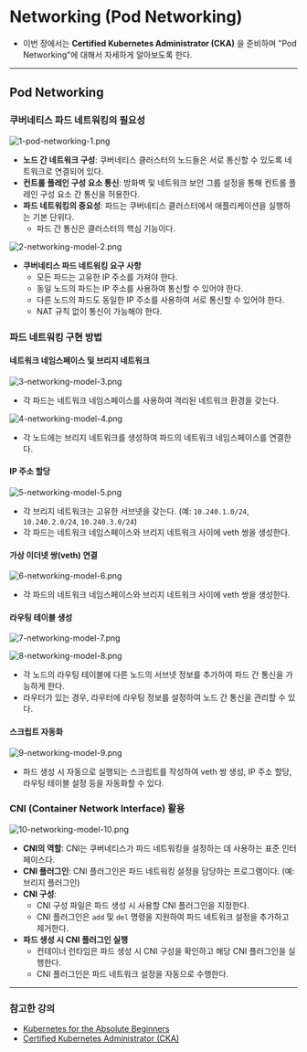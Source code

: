 # Networking (Pod Networking)

- 이번 장에서는 **Certified Kubernetes Administrator (CKA)** 을 준비하며 "Pod Networking"에 대해서 자세하게 알아보도록 한다.

---

## Pod Networking

### 쿠버네티스 파드 네트워킹의 필요성

![1-pod-networking-1.png](images%2F1-pod-networking-1.png)

- **노드 간 네트워크 구성**: 쿠버네티스 클러스터의 노드들은 서로 통신할 수 있도록 네트워크로 연결되어 있다.
- **컨트롤 플레인 구성 요소 통신**: 방화벽 및 네트워크 보안 그룹 설정을 통해 컨트롤 플레인 구성 요소 간 통신을 허용한다.
- **파드 네트워킹의 중요성**: 파드는 쿠버네티스 클러스터에서 애플리케이션을 실행하는 기본 단위다.
  - 파드 간 통신은 클러스터의 핵심 기능이다.

![2-networking-model-2.png](images%2F2-networking-model-2.png)

- **쿠버네티스 파드 네트워킹 요구 사항**
  - 모든 파드는 고유한 IP 주소를 가져야 한다.
  - 동일 노드의 파드는 IP 주소를 사용하여 통신할 수 있어야 한다.
  - 다른 노드의 파드도 동일한 IP 주소를 사용하여 서로 통신할 수 있어야 한다.
  - NAT 규칙 없이 통신이 가능해야 한다.

### 파드 네트워킹 구현 방법

#### 네트워크 네임스페이스 및 브리지 네트워크

![3-networking-model-3.png](images%2F3-networking-model-3.png)

- 각 파드는 네트워크 네임스페이스를 사용하여 격리된 네트워크 환경을 갖는다.

![4-networking-model-4.png](images%2F4-networking-model-4.png)

- 각 노드에는 브리지 네트워크를 생성하여 파드의 네트워크 네임스페이스를 연결한다.

#### IP 주소 할당

![5-networking-model-5.png](images%2F5-networking-model-5.png)

- 각 브리지 네트워크는 고유한 서브넷을 갖는다. (예: `10.240.1.0/24`, `10.240.2.0/24`, `10.240.3.0/24`)
- 각 파드는 네트워크 네임스페이스와 브리지 네트워크 사이에 veth 쌍을 생성한다.

#### 가상 이더넷 쌍(veth) 연결

![6-networking-model-6.png](images%2F6-networking-model-6.png)

- 각 파드의 네트워크 네임스페이스와 브리지 네트워크 사이에 veth 쌍을 생성한다.

#### 라우팅 테이블 생성

![7-networking-model-7.png](images%2F7-networking-model-7.png)

![8-networking-model-8.png](images%2F8-networking-model-8.png)

- 각 노드의 라우팅 테이블에 다른 노드의 서브넷 정보를 추가하여 파드 간 통신을 가능하게 한다.
- 라우터가 있는 경우, 라우터에 라우팅 정보를 설정하여 노드 간 통신을 관리할 수 있다.

#### 스크립트 자동화

![9-networking-model-9.png](images%2F9-networking-model-9.png)

- 파드 생성 시 자동으로 실행되는 스크립트를 작성하여 veth 쌍 생성, IP 주소 할당, 라우팅 테이블 설정 등을 자동화할 수 있다.

### CNI (Container Network Interface) 활용

![10-networking-model-10.png](images%2F10-networking-model-10.png)

- **CNI의 역할**: CNI는 쿠버네티스가 파드 네트워킹을 설정하는 데 사용하는 표준 인터페이스다.
- **CNI 플러그인**: CNI 플러그인은 파드 네트워킹 설정을 담당하는 프로그램이다. (예: 브리지 플러그인)
- **CNI 구성**:
  - CNI 구성 파일은 파드 생성 시 사용할 CNI 플러그인을 지정한다.
  - CNI 플러그인은 `add` 및 `del` 명령을 지원하여 파드 네트워크 설정을 추가하고 제거한다.
- **파드 생성 시 CNI 플러그인 실행**
  - 컨테이너 런타임은 파드 생성 시 CNI 구성을 확인하고 해당 CNI 플러그인을 실행한다.
  - CNI 플러그인은 파드 네트워크 설정을 자동으로 수행한다.

---

### 참고한 강의

- [Kubernetes for the Absolute Beginners](https://www.udemy.com/course/learn-kubernetes)
- [Certified Kubernetes Administrator (CKA)](https://www.udemy.com/course/certified-kubernetes-administrator-with-practice-tests)